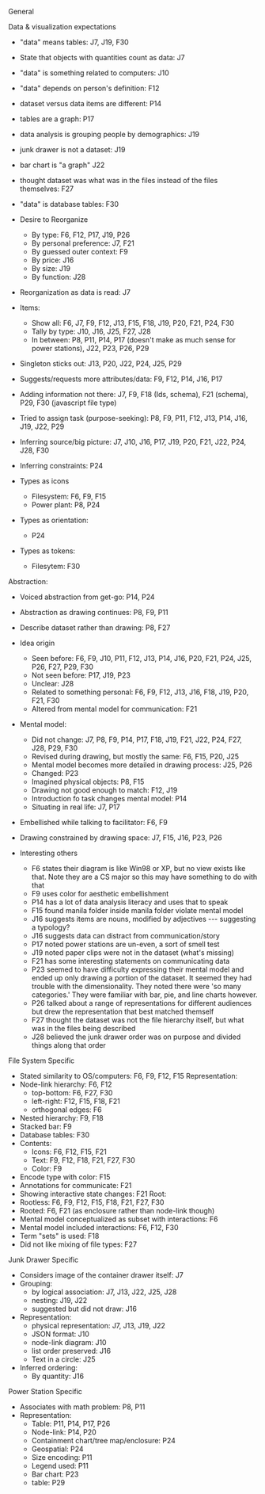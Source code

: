 
General

Data & visualization expectations
  - "data" means tables: J7, J19, F30
  - State that objects with quantities count as data: J7
  - "data" is something related to computers: J10
  - "data" depends on person's definition: F12
  - dataset versus data items are different: P14
  - tables are a graph: P17
  - data analysis is grouping people by demographics: J19
  - junk drawer is not a dataset: J19
  - bar chart is "a graph" J22
  - thought dataset was what was in the files instead of the files themselves:
    F27
  - "data" is database tables: F30

- Desire to Reorganize
  - By type: F6, F12, P17, J19, P26
  - By personal preference: J7, F21
  - By guessed outer context: F9
  - By price: J16
  - By size: J19
  - By function: J28
- Reorganization as data is read: J7 

- Items:
  - Show all: F6, J7, F9, F12, J13, F15, F18, J19, P20, F21, P24, F30
  - Tally by type: J10, J16, J25, F27, J28
  - In between: P8, P11, P14, P17 (doesn't make as much sense for power stations), J22, P23, P26, P29

- Singleton sticks out: J13, P20, J22, P24, J25, P29

- Suggests/requests more attributes/data: F9, F12, P14, J16, P17

- Adding information not there: J7, F9, F18 (Ids, schema), F21 (schema), P29,
  F30 (javascript file type)

- Tried to assign task (purpose-seeking): P8, F9, P11, F12, J13, P14, J16,
  J19, J22, P29

- Inferring source/big picture: J7, J10, J16, P17, J19, P20, F21, J22, P24,
  J28, F30
- Inferring constraints: P24

- Types as icons
  - Filesystem: F6, F9, F15
  - Power plant: P8, P24
- Types as orientation:
  - P24
- Types as tokens:
  - Filesytem: F30

Abstraction:
  - Voiced abstraction from get-go: P14, P24
  - Abstraction as drawing continues: P8, F9, P11

- Describe dataset rather than drawing: P8, F27


- Idea origin
  - Seen before: F6, F9, J10, P11, F12, J13, P14, J16, P20, F21, P24, J25,
    P26, F27, P29, F30
  - Not seen before: P17, J19, P23
  - Unclear: J28
  - Related to something personal: F6, F9, F12, J13, J16, F18, J19, P20, F21,
    F30
  - Altered from mental model for communication: F21

- Mental model:
  - Did not change: J7, P8, F9, P14, P17, F18, J19, F21, J22, P24, F27, J28,
    P29, F30
  - Revised during drawing, but mostly the same: F6, F15, P20, J25
  - Mental model becomes more detailed in drawing process: J25, P26
  - Changed: P23
  - Imagined physical objects: P8, F15
  - Drawing not good enough to match: F12, J19
  - Introduction fo task changes mental model: P14
  - Situating in real life: J7, P17

- Embellished while talking to facilitator: F6, F9

- Drawing constrained by drawing space: J7, F15, J16, P23, P26


- Interesting others
  - F6 states their diagram is like Win98 or XP, but no view exists like that.
    Note they are a CS major so this may have something to do with that
  - F9 uses color for aesthetic embellishment
  - P14 has a lot of data analysis literacy and uses that to speak
  - F15 found manila folder inside manila folder violate mental model
  - J16 suggests items are nouns, modified by adjectives --- suggesting a
    typology?
  - J16 suggests data can distract from communication/story
  - P17 noted power stations are un-even, a sort of smell test
  - J19 noted paper clips were not in the dataset (what's missing)
  - F21 has some interesting statements on communicating data
  - P23 seemed to have difficulty expressing their mental model and ended up
    only drawing a portion of the dataset. It seemed they had trouble with the
dimensionality. They noted there were 'so many categories.' They were familiar with bar, pie, and line charts however.
  - P26 talked about a range of representations for different audiences but
    drew the representation that best matched themself
  - F27 thought the dataset was not the file hierarchy itself, but what was in
    the files being described
  - J28 believed the junk drawer order was on purpose and divided things along
    that order


File System Specific

- Stated similarity to OS/computers: F6, F9, F12, F15
Representation:
 - Node-link hierarchy: F6, F12
    - top-bottom: F6, F27, F30
    - left-right: F12, F15, F18, F21
    - orthogonal edges: F6
 - Nested hierarchy: F9, F18
 - Stacked bar: F9
 - Database tables: F30
 - Contents:
   - Icons: F6, F12, F15, F21
   - Text: F9, F12, F18, F21, F27, F30
   - Color: F9
 - Encode type with color: F15
- Annotations for communicate: F21
- Showing interactive state changes: F21
Root:
 - Rootless: F6, F9, F12, F15, F18, F21, F27, F30
 - Rooted: F6, F21 (as enclosure rather than node-link though)
- Mental model conceptualized as subset with interactions: F6
- Mental model included interactions: F6, F12, F30
- Term "sets" is used: F18
- Did not like mixing of file types: F27

Junk Drawer Specific

- Considers image of the container drawer itself: J7
- Grouping:
  - by logical association: J7, J13, J22, J25, J28
  - nesting: J19, J22
  - suggested but did not draw: J16
- Representation:
  - physical representation: J7, J13, J19, J22
  - JSON format: J10
  - node-link diagram: J10
  - list order preserved: J16
  - Text in a circle: J25
- Inferred ordering:
  - By quantity: J16

Power Station Specific

- Associates with math problem: P8, P11
- Representation:
  - Table: P11, P14, P17, P26
  - Node-link: P14, P20
  - Containment chart/tree map/enclosure: P24
  - Geospatial: P24
  - Size encoding: P11
  - Legend used: P11
  - Bar chart: P23
  - table: P29
